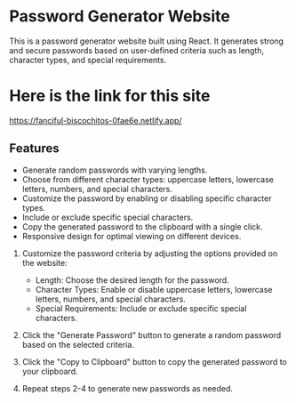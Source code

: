 # Password Generator Website

This is a password generator website built using React. It generates strong and secure passwords based on user-defined criteria such as length, character types, and special requirements.

# Here is the link for this site
https://fanciful-biscochitos-0fae6e.netlify.app/
## Features

- Generate random passwords with varying lengths.
- Choose from different character types: uppercase letters, lowercase letters, numbers, and special characters.
- Customize the password by enabling or disabling specific character types.
- Include or exclude specific special characters.
- Copy the generated password to the clipboard with a single click.
- Responsive design for optimal viewing on different devices.


1. Customize the password criteria by adjusting the options provided on the website:
   - Length: Choose the desired length for the password.
   - Character Types: Enable or disable uppercase letters, lowercase letters, numbers, and special characters.
   - Special Requirements: Include or exclude specific special characters.

2. Click the "Generate Password" button to generate a random password based on the selected criteria.

3. Click the "Copy to Clipboard" button to copy the generated password to your clipboard.

4. Repeat steps 2-4 to generate new passwords as needed.

